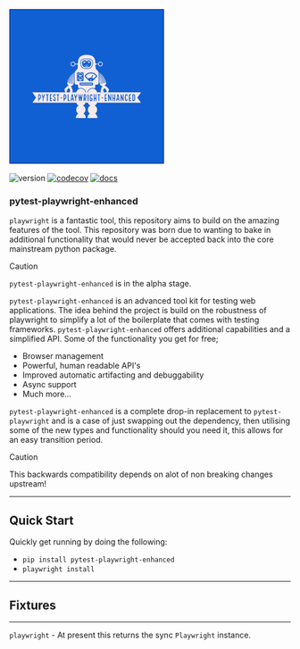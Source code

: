 <img src="https://github.com/symonk/pytest-playwright-enhanced/blob/main/.github/images/logo.png" border="1" width="275" height="275">

![version](https://img.shields.io/pypi/v/pytest-playwright-enhanced?color=%2342f54b&label=&style=flat-square)
[![codecov](https://codecov.io/gh/symonk/pytest-playwright-enhanced/branch/main/graph/badge.svg)](https://codecov.io/gh/symonk/pytest-playwright-enhanced)
[![docs](https://img.shields.io/badge/documentation-online-brightgreen.svg)](https://symonk.github.io/pytest-playwright-enhanced/)


### pytest-playwright-enhanced

`playwright` is a fantastic tool, this repository aims to build on the amazing features of the tool.  This repository was born due to wanting
to bake in additional functionality that would never be accepted back into the core mainstream python package.


> [!CAUTION]
> `pytest-playwright-enhanced` is in the alpha stage.

`pytest-playwright-enhanced` is an advanced tool kit for testing web applications.  The idea behind the project is build on the robustness of playwright
to simplify a lot of the boilerplate that comes with testing frameworks.  `pytest-playwright-enhanced` offers additional capabilities and a simplified
API.  Some of the functionality you get for free;

* Browser management
* Powerful, human readable API's
* Improved automatic artifacting and debuggability
* Async support
* Much more...

`pytest-playwright-enhanced` is a complete drop-in replacement to `pytest-playwright` and is a case of just swapping out the dependency, then utilising
some of the new types and functionality should you need it, this allows for an easy transition period.  

> [!CAUTION]
> This backwards compatibility depends on alot of non breaking changes upstream!

-----

## Quick Start

Quickly get running by doing the following:

* `pip install pytest-playwright-enhanced`
* `playwright install`

-----


## Fixtures

-----

`playwright` - At present this returns the sync `Playwright` instance.
